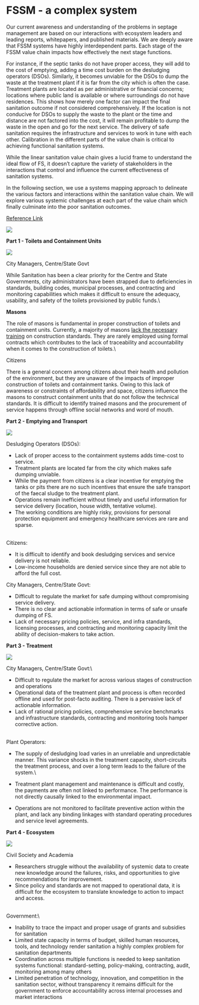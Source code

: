 # FSSM - a complex system



Our current awareness and understanding of the problems in septage management are based on our interactions with ecosystem leaders and leading reports, whitepapers, and published materials. We are deeply aware that FSSM systems have highly interdependent parts. Each stage of the FSSM value chain impacts how effectively the next stage functions.

For instance, if the septic tanks do not have proper access, they will add to the cost of emptying, adding a time cost burden on the desludging operators (DSOs). Similarly, it becomes unviable for the DSOs to dump the waste at the treatment plant if it is far from the city which is often the case. Treatment plants are located as per administrative or financial concerns; locations where public land is available or where surroundings do not have residences. This shows how merely one factor can impact the final sanitation outcome if not considered comprehensively. If the location is not conducive for DSOs to supply the waste to the plant or the time and distance are not factored into the cost, it will remain profitable to dump the waste in the open and go for the next service. The delivery of safe sanitation requires the infrastructure and services to work in tune with each other. Calibration in the different parts of the value chain is critical to achieving functional sanitation systems.

While the linear sanitation value chain gives a lucid frame to understand the ideal flow of FS, it doesn’t capture the variety of stakeholders in the interactions that control and influence the current effectiveness of sanitation systems.

In the following section, we use a systems mapping approach to delineate the various factors and interactions within the sanitation value chain. We will explore various systemic challenges at each part of the value chain which finally culminate into the poor sanitation outcomes.

[Reference Link](https://www.figma.com/proto/MUvgUB6mtfNMFtPEXmmiYx/Lo-Fi-Sanitation?node-id=1245%3A5139\&scaling=contain\&page-id=1074%3A27)

![](../../.gitbook/assets/7.png)

**Part 1 - Toilets and Containment Units**

![](../../.gitbook/assets/8.png)

City Managers, Centre/State Govt

While Sanitation has been a clear priority for the Centre and State Governments, city administrators have been strapped due to deficiencies in standards, building codes, municipal processes, and contracting and monitoring capabilities which makes it difficult to ensure the adequacy, usability, and safety of the toilets provisioned by public funds.\


**Masons**

The role of masons is fundamental in proper construction of toilets and containment units. Currently, a majority of masons [lack the necessary training](https://iihs.co.in/knowledge-gateway/wp-content/uploads/2021/03/Training-Needs-Assesments-Mason-01-september-2020.pdf) on construction standards. They are rarely employed using formal contracts which contributes to the lack of traceability and accountability when it comes to the construction of toilets.\


Citizens

There is a general concern among citizens about their health and pollution of the environment, but they are unaware of the impacts of improper construction of toilets and containment tanks. Owing to this lack of awareness or constraints of affordability and space, citizens influence the masons to construct containment units that do not follow the technical standards. It is difficult to identify trained masons and the procurement of service happens through offline social networks and word of mouth.

**Part 2 - Emptying and Transport**

![](../../.gitbook/assets/9.png)

Desludging Operators (DSOs):

* Lack of proper access to the containment systems adds time-cost to service.
* Treatment plants are located far from the city which makes safe dumping unviable.
* While the payment from citizens is a clear incentive for emptying the tanks or pits there are no such incentives that ensure the safe transport of the faecal sludge to the treatment plant.
* Operations remain inefficient without timely and useful information for service delivery (location, house width, tentative volume).
* The working conditions are highly risky, provisions for personal protection equipment and emergency healthcare services are rare and sparse.

\
Citizens:

* It is difficult to identify and book desludging services and service delivery is not reliable.
* Low-income households are denied service since they are not able to afford the full cost.

City Managers, Centre/State Govt:

* Difficult to regulate the market for safe dumping without compromising service delivery.
* There is no clear and actionable information in terms of safe or unsafe dumping of FS.
* Lack of necessary pricing policies, service, and infra standards, licensing processes, and contracting and monitoring capacity limit the ability of decision-makers to take action.

**Part 3 - Treatment**

![](../../.gitbook/assets/10.png)

City Managers, Centre/State Govt:\


* Difficult to regulate the market for across various stages of construction and operations
* Operational data of the treatment plant and process is often recorded offline and used for post-facto auditing. There is a pervasive lack of actionable information.
* Lack of rational pricing policies, comprehensive service benchmarks and infrastructure standards, contracting and monitoring tools hamper corrective action.

\
Plant Operators:

* The supply of desludging load varies in an unreliable and unpredictable manner. This variance shocks in the treatment capacity, short-circuits the treatment process, and over a long term leads to the failure of the system.\

* Treatment plant management and maintenance is difficult and costly, the payments are often not linked to performance. The performance is not directly causally linked to the environmental impact.
* Operations are not monitored to facilitate preventive action within the plant, and lack any binding linkages with standard operating procedures and service level agreements.

**Part 4 - Ecosystem**

![](../../.gitbook/assets/11.png)

Civil Society and Academia

* Researchers struggle without the availability of systemic data to create new knowledge around the failures, risks, and opportunities to give recommendations for improvement.
* Since policy and standards are not mapped to operational data, it is difficult for the ecosystem to translate knowledge to action to impact and access.

\
Government:\


* Inability to trace the impact and proper usage of grants and subsidies for sanitation
* Limited state capacity in terms of budget, skilled human resources, tools, and technology render sanitation a highly complex problem for sanitation departments
* Coordination across multiple functions is needed to keep sanitation systems functional: standard-setting, policy-making, contracting, audit, monitoring among many others
* Limited penetration of technology, innovation, and competition in the sanitation sector, without transparency it remains difficult for the government to enforce accountability across internal processes and market interactions
